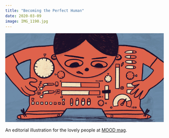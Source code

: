 ```yaml
---
title: "Becoming the Perfect Human"
date: 2020-03-09
image: IMG_1190.jpg
---
```


![Becoming the perfect human](IMG_1190.jpg)

An editorial illustration for the lovely people at [MOOD mag](https://www.itsmoodmag.com/).